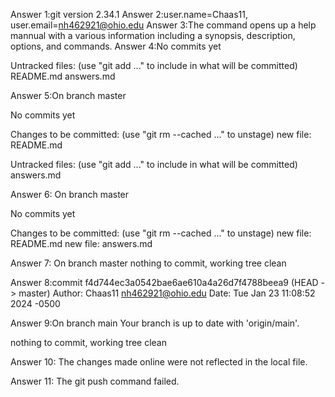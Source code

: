 Answer 1:git version 2.34.1
Answer 2:user.name=Chaas11, user.email=nh462921@ohio.edu
Answer 3:The command opens up a help mannual with a various information including a synopsis, description, options, and commands.
Answer 4:No commits yet

Untracked files:
  (use "git add <file>..." to include in what will be committed)
	README.md
	answers.md

Answer 5:On branch master

No commits yet

Changes to be committed:
  (use "git rm --cached <file>..." to unstage)
	new file:   README.md

Untracked files:
  (use "git add <file>..." to include in what will be committed)
	answers.md

Answer 6: On branch master

No commits yet

Changes to be committed:
  (use "git rm --cached <file>..." to unstage)
	new file:   README.md
	new file:   answers.md

Answer 7: On branch master
nothing to commit, working tree clean

Answer 8:commit f4d744ec3a0542bae6ae610a4a26d7f4788beea9 (HEAD -> master)
Author: Chaas11 <nh462921@ohio.edu>
Date:   Tue Jan 23 11:08:52 2024 -0500

Answer 9:On branch main
Your branch is up to date with 'origin/main'.

nothing to commit, working tree clean

Answer 10: The changes made online were not reflected in the local file.

Answer 11: The git push command failed.

